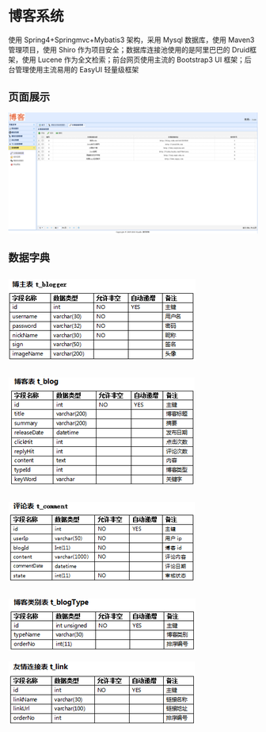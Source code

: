 # 博客系统
使用 Spring4+Springmvc+Mybatis3 架构，采用 Mysql 数据库，使用 Maven3 管理项目，使用 Shiro 作为项目安全；数据库连接池使用的是阿里巴巴的 Druid框  架，使用 Lucene 作为全文检索；前台网页使用主流的 Bootstrap3 UI 框架；后台管理使用主流易用的 EasyUI 轻量级框架<br>
## 页面展示
![](https://github.com/yuanxiaobo/Blog/raw/master/picture/admin2.png)
## 数据字典
![](https://github.com/yuanxiaobo/Blog/raw/master/picture/6.png)
---
![](https://github.com/yuanxiaobo/Blog/raw/master/picture/10.png)
---
![](https://github.com/yuanxiaobo/Blog/raw/master/picture/9.png)
---
![](https://github.com/yuanxiaobo/Blog/raw/master/picture/8.png)
---
![](https://github.com/yuanxiaobo/Blog/raw/master/picture/7.png)

